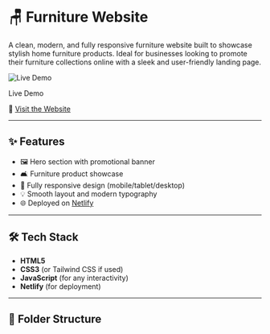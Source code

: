 # 🪑 Furniture Website

A clean, modern, and fully responsive furniture website built to showcase stylish home furniture products. Ideal for businesses looking to promote their furniture collections online with a sleek and user-friendly landing page.

![Live Demo](https://furniture-websitess.netlify.app/)

  Live Demo

🔗 [Visit the Website](https://furniture-websitess.netlify.app/)

---

## ✨ Features

- 🖼️ Hero section with promotional banner
- 🛋️ Furniture product showcase
- 📱 Fully responsive design (mobile/tablet/desktop)
- 💡 Smooth layout and modern typography
- 🌐 Deployed on [Netlify](https://www.netlify.com/)

---

## 🛠️ Tech Stack

- **HTML5**
- **CSS3** (or Tailwind CSS if used)
- **JavaScript** (for any interactivity)
- **Netlify** (for deployment)

---

## 📁 Folder Structure

